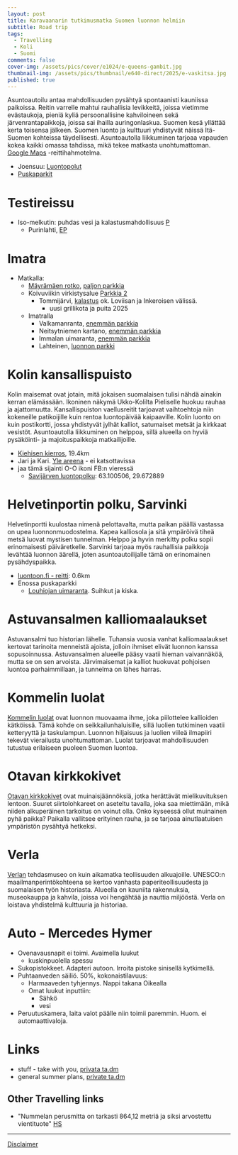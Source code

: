 ```yaml
---
layout: post
title: Karavaanarin tutkimusmatka Suomen luonnon helmiin
subtitle: Road trip
tags:
  - Travelling
  - Koli
  - Suomi
comments: false
cover-img: /assets/pics/cover/e1024/e-queens-gambit.jpg
thumbnail-img: /assets/pics/thumbnail/e640-direct/2025/e-vaskitsa.jpg
published: true
---
```


Asuntoautoilu antaa mahdollisuuden pysähtyä spontaanisti kauniissa paikoissa. Reitin varrelle mahtui rauhallisia levikkeitä, joissa vietimme evästaukoja, pieniä kyliä persoonallisine kahviloineen sekä järvenrantapaikkoja, joissa sai ihailla auringonlaskua. Suomen kesä yllättää kerta toisensa jälkeen. Suomen luonto ja kulttuuri yhdistyvät näissä Itä-Suomen kohteissa täydellisesti. Asuntoautolla liikkuminen tarjoaa vapauden kokea kaikki omassa tahdissa, mikä tekee matkasta unohtumattoman. [Google Maps](https://maps.app.goo.gl/KVsactuH16rTEu68A) -reittihahmotelma.

- Joensuu: [Luontopolut](https://www.joensuu.fi/luontopolut)
- [Puskaparkit](https://puskaparkit.fi/)


# Testireissu

- Iso-melkutin: puhdas vesi ja kalastusmahdollisuus [P](https://puskaparkit.fi/viewer/index.php?code=67f6448f99836&m=304) 
  - Purinlahti, [EP](https://puskaparkit.fi/viewer/index.php?code=67f6448f99836&m=304)

# Imatra

- Matkalla:
  - [Mäyrämäen rotko](https://uolevik.kuvat.fi/blog/244/mayramaen-rotko-orimattila/), [paljon parkkia](https://puskaparkit.fi/viewer/index.php?code=67f6448f99836&m=304)
  - Koivuviikin virkistysalue [Parkkia 2](https://puskaparkit.fi/viewer/index.php?code=67f6448f99836&m=304) 
    - Tommijärvi, [kalastus](https://www.kalapaikka.net/tammijarvi_jarvi_kalastus_luvat_kalaistutukset_ravustus_vesilinnun_metsastys_vedenlaatu_lomamokit_pyhtaa___69007.asp) ok. Loviisan ja Inkeroisen välissä.
      - uusi grillikota ja puita 2025
  - Imatralla
    - Valkamanranta, [enemmän parkkia](https://puskaparkit.fi/viewer/index.php?code=67f6448f99836&m=304)
    - Neitsytniemen kartano, [enemmän parkkia](https://puskaparkit.fi/viewer/index.php?code=67f6448f99836&m=304)
    - Immalan uimaranta, [enemmän parkkia](https://puskaparkit.fi/viewer/index.php?code=67f6448f99836&m=304)
    - Lahteinen, [luonnon parkki](https://puskaparkit.fi/viewer/index.php?code=67f6448f99836&m=304)

# Kolin kansallispuisto

Kolin maisemat ovat jotain, mitä jokaisen suomalaisen tulisi nähdä ainakin kerran elämässään. Ikoninen näkymä Ukko-Kolilta Pieliselle huokuu rauhaa ja ajattomuutta. Kansallispuiston vaellusreitit tarjoavat vaihtoehtoja niin kokeneille patikoijille kuin rentoa luontopäivää kaipaaville. Kolin luonto on kuin postikortti, jossa yhdistyvät jylhät kalliot, satumaiset metsät ja kirkkaat vesistöt. Asuntoautolla liikkuminen on helppoa, sillä alueella on hyviä pysäköinti- ja majoituspaikkoja matkailijoille.

- [Kiehisen kierros](https://www.luontoon.fi/en/trails/kiehisenkierros-trail-joensuu-193073-en), 19.4km
- Jari ja Kari. [Yle areena](https://areena.yle.fi/1-3838878) - ei katsottavissa
- jaa tämä sijainti O-O ikoni FB:n vieressä
  - [Savijärven luontopolku](https://puskaparkit.fi/viewer/index.php?code=67f6448f99836&m=304): 63.100506, 29.672889

# Helvetinportin polku, Sarvinki

Helvetinportti kuulostaa nimenä pelottavalta, mutta paikan päällä vastassa on upea luonnonmuodostelma. Kapea kalliosola ja sitä ympäröivä tiheä metsä luovat mystisen tunnelman. Helppo ja hyvin merkitty polku sopii erinomaisesti päiväretkelle. Sarvinki tarjoaa myös rauhallisia paikkoja levähtää luonnon äärellä, joten asuntoautoilijalle tämä on erinomainen pysähdyspaikka.

- [luontoon.fi - reitti](https://www.luontoon.fi/en/trails/helvetinportin-polku-joensuu-529724-en): 0.6km
- Enossa puskaparkki
  - [Louhiojan uimaranta](https://puskaparkit.fi/viewer/index.php?code=67f6448f99836&m=304). Suihkut ja kiska.

# Astuvansalmen kalliomaalaukset

Astuvansalmi tuo historian lähelle. Tuhansia vuosia vanhat kalliomaalaukset kertovat tarinoita menneistä ajoista, jolloin ihmiset elivät luonnon kanssa sopusoinnussa. Astuvansalmen alueelle pääsy vaatii hieman vaivannäköä, mutta se on sen arvoista. Järvimaisemat ja kalliot huokuvat pohjoisen luontoa parhaimmillaan, ja tunnelma on lähes harras.

# Kommelin luolat

[Kommelin luolat](https://retkipaikka.fi/kommelinluola/) ovat luonnon muovaama ihme, joka piilottelee kallioiden kätköissä. Tämä kohde on seikkailunhaluisille, sillä luolien tutkiminen vaatii ketteryyttä ja taskulampun. Luonnon hiljaisuus ja luolien viileä ilmapiiri tekevät vierailusta unohtumattoman. Luolat tarjoavat mahdollisuuden tutustua erilaiseen puoleen Suomen luontoa.

# Otavan kirkkokivet

[Otavan kirkkokivet](https://retkipaikka.fi/otavan-kirkkokivet/) ovat muinaisjäännöksiä, jotka herättävät mielikuvituksen lentoon. Suuret siirtolohkareet on aseteltu tavalla, joka saa miettimään, mikä niiden alkuperäinen tarkoitus on voinut olla. Onko kyseessä ollut muinainen pyhä paikka? Paikalla vallitsee erityinen rauha, ja se tarjoaa ainutlaatuisen ympäristön pysähtyä hetkeksi.

# Verla

[Verlan](https://verla.fi/) tehdasmuseo on kuin aikamatka teollisuuden alkuajoille. UNESCO:n maailmanperintökohteena se kertoo vanhasta paperiteollisuudesta ja suomalaisen työn historiasta. Alueella on kauniita rakennuksia, museokauppa ja kahvila, joissa voi hengähtää ja nauttia miljööstä. Verla on loistava yhdistelmä kulttuuria ja historiaa.

# Auto - Mercedes Hymer

- Ovenavausnapit ei toimi. Avaimella luukut
  - kuskinpuolella spessu
- Sukopistokkeet. Adapteri autoon. Irroita pistoke sinisellä kytkimellä.
- Puhtaanveden säiliö. 50%, kokonaistilavuus:
  - Harmaaveden tyhjennys. Nappi takana Oikealla
  - Omat luukut inputtiin:
    - Sähkö
    - vesi
- Peruutuskamera, laita valot päälle niin toimii paremmin. Huom. ei automaattivaloja.


# Links

- stuff - take with you, [privata ta.dm](https://docs.google.com/spreadsheets/d/19BkGyPCeYUFju6qmrPmDd3s-zcD2MNX5jRguvoorb1c/edit?usp=sharing)
- general summer plans, [private ta.dm](https://docs.google.com/document/d/1PyTRdfl51dnbZYe0ZIq83jFfvQ_F2qFU4TMWlZXUqI4/edit?usp=sharing)

## Other Travelling links

- "Nummelan perusmitta on tarkasti 864,12 metriä ja siksi arvostettu vientituote" [HS](https://www.hs.fi/tiede/art-2000011277662.html)

---

[Disclaimer](https://talonendm.github.io/disclaimer)

